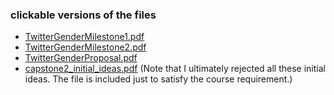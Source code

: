### clickable versions of the files

- [TwitterGenderMilestone1.pdf](http://andy.harless.us/twitgen/TwitterGenderMilestone1.pdf)
- [TwitterGenderMilestone2.pdf](http://andy.harless.us/twitgen/TwitterGenderMilestone2.pdf)
- [TwitterGenderProposal.pdf](http://andy.harless.us/twitgen/TwitterGenderProposal.pdf) 
- [capstone2_initial_ideas.pdf](http://andy.harless.us/twitgen/capstone2_initial_ideas.pdf) (Note that I ultimately rejected all these initial ideas. The file is included just to satisfy the course requirement.)
